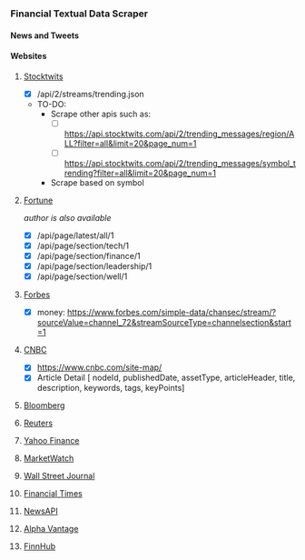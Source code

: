 ### Financial Textual Data Scraper

#### News and Tweets

#### Websites

1. [Stocktwits](https://Stocktwits.com)
	- [x] /api/2/streams/trending.json
	- TO-DO:
		- Scrape other apis such as:
			- [ ] https://api.stocktwits.com/api/2/trending_messages/region/ALL?filter=all&limit=20&page_num=1
			- [ ] https://api.stocktwits.com/api/2/trending_messages/symbol_trending?filter=all&limit=20&page_num=1
		- Scrape based on symbol

2. [Fortune](https://fortune.com/)

	*author is also available*

	- [x] /api/page/latest/all/1
	- [x] /api/page/section/tech/1
	- [x] /api/page/section/finance/1
	- [x] /api/page/section/leadership/1
	- [x] /api/page/section/well/1

3. [Forbes](https://forbes.com/)
	- [x] money: https://www.forbes.com/simple-data/chansec/stream/?sourceValue=channel_72&streamSourceType=channelsection&start=1

4. [CNBC](https://www.cnbc.com/)
	- [x] https://www.cnbc.com/site-map/
	- [x] Article Detail [ nodeId, publishedDate, assetType, articleHeader, title, description, keywords, tags, keyPoints]

5. [Bloomberg](https://bloomberg.com/)
6. [Reuters](https://reuters.com/)
7. [Yahoo Finance](https://finance.yahoo.com/)
8. [MarketWatch](https://marketwatch.com/)
9. [Wall Street Journal](https://wsj.com/)
10. [Financial Times](https://ft.com)
11. [NewsAPI](https://newsapi.org/)
12. [Alpha Vantage](https://alphavantage.co/)
13. [FinnHub](https://finnhub.io/)